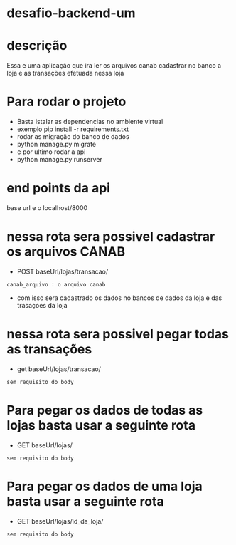 # desafio-backend-um

# descrição

Essa e uma aplicação que ira ler os arquivos canab cadastrar no banco a loja e as transações efetuada nessa loja

# Para rodar o projeto

- Basta istalar as dependencias no ambiente virtual
- exemplo pip install -r requirements.txt
- rodar as migração do banco de dados
- python manage.py migrate
- e por ultimo rodar a api
- python manage.py runserver

# end points da api

base url e o localhost/8000

# nessa rota sera possivel cadastrar os arquivos CANAB

- POST baseUrl/lojas/transacao/

```
canab_arquivo : o arquivo canab
```

- com isso sera cadastrado os dados no bancos de dados da loja e das trasaçoes da loja

# nessa rota sera possivel pegar todas as transações

- get baseUrl/lojas/transacao/

```
sem requisito do body
```

# Para pegar os dados de todas as lojas basta usar a seguinte rota

- GET baseUrl/lojas/

```
sem requisito do body
```

# Para pegar os dados de uma loja basta usar a seguinte rota

- GET baseUrl/lojas/id_da_loja/

```
sem requisito do body
```

